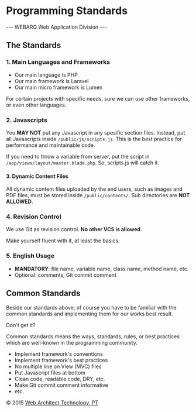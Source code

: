 # Programming Standards
--- WEBARQ Web Application Division ---

## The Standards

### 1. Main Languages and Frameworks
* Our main language is PHP
* Our main framework is Laravel
* Our main micro framework is Lumen

For certain projects with specific needs, sure we can use other frameworks, or even other languages.

### 2. Javascripts

You **MAY NOT** put any Javascript in any spesific section files. Instead, put all Javascripts inside `/public/js/scripts.js`. This is the best practice for performance and maintainable code.

If you need to throw a variable from server, put the script in `/app/views/layout/master.blade.php`. So, scripts.js will catch it.

#### 3. Dynamic Content Files

All dynamic content files uploaded by the end users, such as images and PDF files, must be stored inside `/public/contents/`. Sub directories are **NOT ALLOWED**.

### 4. Revision Control
We use Git as revision control. **No other VCS is allowed**.

Make yourself fluent with it, at least the basics.

### 5. English Usage
* **MANDATORY**: file name, variable name, class name, method name, etc.
* Optional: comments, Git commit comment

## Common Standards
Beside our standards above, of course you have to be familiar with the common standards and implementing them for our works best result.

Don't get it?

Common standards means the ways, standards, rules, or best practices which are well-known in the programming community.

* Implement framework's conventions
* Implement framework's best practices
* No multiple line on View (MVC) files
* Put Javascript files at bottom
* Clean code, readable code, DRY, etc.
* Make Git commit comment informative
* etc.

&copy; 2015 [Web Architect Technology, PT](http://www.webarq.com/)